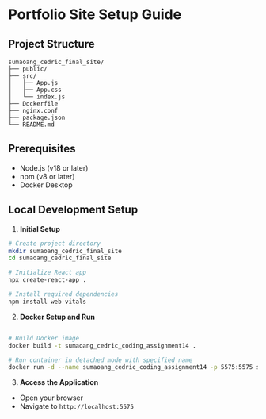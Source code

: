 # Portfolio Site Setup Guide

## Project Structure
```
sumaoang_cedric_final_site/
├── public/
├── src/
│   ├── App.js
│   ├── App.css
│   └── index.js
├── Dockerfile
├── nginx.conf
├── package.json
└── README.md
```

## Prerequisites
- Node.js (v18 or later)
- npm (v8 or later)
- Docker Desktop

## Local Development Setup

1. **Initial Setup**
```bash
# Create project directory
mkdir sumaoang_cedric_final_site
cd sumaoang_cedric_final_site

# Initialize React app
npx create-react-app .

# Install required dependencies
npm install web-vitals
```

2. **Docker Setup and Run**

```bash

# Build Docker image
docker build -t sumaoang_cedric_coding_assignment14 .

# Run container in detached mode with specified name
docker run -d --name sumaoang_cedric_coding_assignment14 -p 5575:5575 sumaoang_cedric_coding_assignment14
```

3. **Access the Application**
- Open your browser
- Navigate to `http://localhost:5575`
